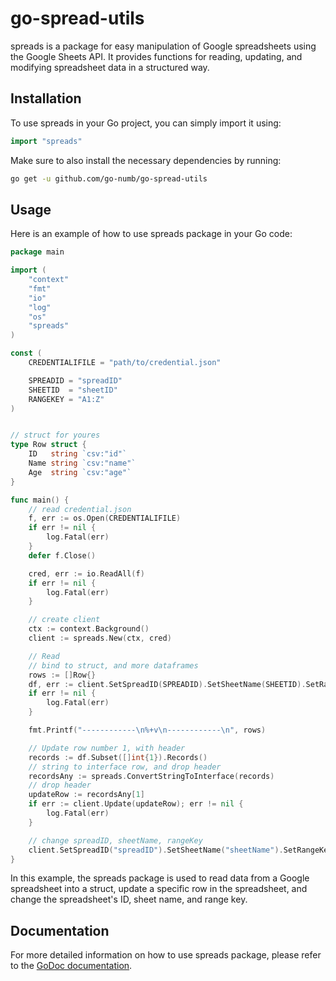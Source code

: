 # go-spread-utils

spreads is a package for easy manipulation of Google spreadsheets using the Google Sheets API. It provides functions for reading, updating, and modifying spreadsheet data in a structured way.

## Installation

To use spreads in your Go project, you can simply import it using:

```go
import "spreads"
```

Make sure to also install the necessary dependencies by running:

```sh
go get -u github.com/go-numb/go-spread-utils
```

## Usage

Here is an example of how to use spreads package in your Go code:

```go
package main

import (
	"context"
	"fmt"
	"io"
	"log"
	"os"
	"spreads"
)

const (
	CREDENTIALIFILE = "path/to/credential.json"

	SPREADID = "spreadID"
	SHEETID  = "sheetID"
	RANGEKEY = "A1:Z"
)


// struct for youres
type Row struct {
	ID   string `csv:"id"`
	Name string `csv:"name"`
	Age  string `csv:"age"`
}

func main() {
    // read credential.json
	f, err := os.Open(CREDENTIALIFILE)
	if err != nil {
		log.Fatal(err)
	}
	defer f.Close()

	cred, err := io.ReadAll(f)
	if err != nil {
		log.Fatal(err)
	}

    // create client
    ctx := context.Background()
    client := spreads.New(ctx, cred)

    // Read
    // bind to struct, and more dataframes
    rows := []Row{}
    df, err := client.SetSpreadID(SPREADID).SetSheetName(SHEETID).SetRangeKey(RANGEKEY).Read(&rows)
    if err != nil {
        log.Fatal(err)
    }

    fmt.Printf("------------\n%+v\n------------\n", rows)

    // Update row number 1, with header
    records := df.Subset([]int{1}).Records()
    // string to interface row, and drop header
    recordsAny := spreads.ConvertStringToInterface(records)
    // drop header
    updateRow := recordsAny[1]
    if err := client.Update(updateRow); err != nil {
        log.Fatal(err)
    }

    // change spreadID, sheetName, rangeKey
    client.SetSpreadID("spreadID").SetSheetName("sheetName").SetRangeKey("A2")
}
```

In this example, the spreads package is used to read data from a Google spreadsheet into a struct, update a specific row in the spreadsheet, and change the spreadsheet's ID, sheet name, and range key.

## Documentation

For more detailed information on how to use spreads package, please refer to the [GoDoc documentation](https://pkg.go.dev/github.com/go-numb/go-spread-utils).